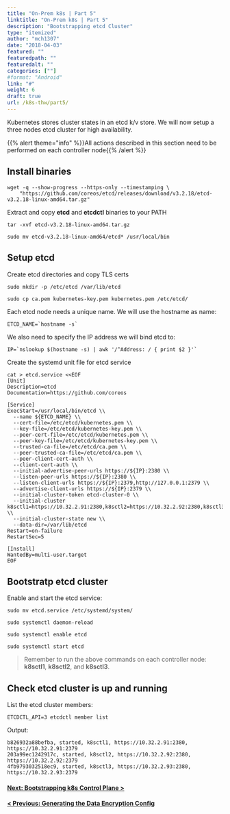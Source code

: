 ```yaml
---
title: "On-Prem k8s | Part 5"
linktitle: "On-Prem k8s | Part 5"
description: "Bootstrapping etcd Cluster"
type: "itemized"
author: "mch1307"
date: "2018-04-03"
featured: ""
featuredpath: ""
featuredalt: ""
categories: [""]
#format: "Android"
link: "#"
weight: 6
draft: true
url: /k8s-thw/part5/
---
```


Kubernetes stores cluster states in an etcd k/v store. We will now setup a three nodes etcd cluster for high availability.

{{% alert theme="info" %}}All actions described in this section need to be performed on each controller node{{% /alert %}}

## Install binaries

```
wget -q --show-progress --https-only --timestamping \
    "https://github.com/coreos/etcd/releases/download/v3.2.18/etcd-v3.2.18-linux-amd64.tar.gz"
```

Extract and copy **etcd** and **etcdctl** binaries to your PATH

```
tar -xvf etcd-v3.2.18-linux-amd64.tar.gz
```
```
sudo mv etcd-v3.2.18-linux-amd64/etcd* /usr/local/bin
```

## Setup etcd

Create etcd directories and copy TLS certs

```
sudo mkdir -p /etc/etcd /var/lib/etcd
```

```
sudo cp ca.pem kubernetes-key.pem kubernetes.pem /etc/etcd/
```

Each etcd node needs a unique name. We will use the hostname as name:

```
ETCD_NAME=`hostname -s`
```

We also need to specify the IP address we will bind etcd to:

```
IP=`nslookup $(hostname -s) | awk '/^Address: / { print $2 }'`
```

Create the systemd unit file for etcd service

```
cat > etcd.service <<EOF
[Unit]
Description=etcd
Documentation=https://github.com/coreos

[Service]
ExecStart=/usr/local/bin/etcd \\
  --name ${ETCD_NAME} \\
  --cert-file=/etc/etcd/kubernetes.pem \\
  --key-file=/etc/etcd/kubernetes-key.pem \\
  --peer-cert-file=/etc/etcd/kubernetes.pem \\
  --peer-key-file=/etc/etcd/kubernetes-key.pem \\
  --trusted-ca-file=/etc/etcd/ca.pem \\
  --peer-trusted-ca-file=/etc/etcd/ca.pem \\
  --peer-client-cert-auth \\
  --client-cert-auth \\
  --initial-advertise-peer-urls https://${IP}:2380 \\
  --listen-peer-urls https://${IP}:2380 \\
  --listen-client-urls https://${IP}:2379,http://127.0.0.1:2379 \\
  --advertise-client-urls https://${IP}:2379 \\
  --initial-cluster-token etcd-cluster-0 \\
  --initial-cluster k8sctl1=https://10.32.2.91:2380,k8sctl2=https://10.32.2.92:2380,k8sctl3=https://10.32.2.93:2380 \\
  --initial-cluster-state new \\
  --data-dir=/var/lib/etcd
Restart=on-failure
RestartSec=5

[Install]
WantedBy=multi-user.target
EOF
```

## Bootstratp etcd cluster

Enable and start the etcd service:

```
sudo mv etcd.service /etc/systemd/system/
```

```
sudo systemctl daemon-reload
```

```
sudo systemctl enable etcd
```

```
sudo systemctl start etcd
```

> Remember to run the above commands on each controller node: **k8sctl1**, **k8sctl2**, and **k8sctl3**.

## Check etcd cluster is up and running

List the etcd cluster members:

```
ETCDCTL_API=3 etcdctl member list
```

Output:

```
b826932a88befba, started, k8sctl1, https://10.32.2.91:2380, https://10.32.2.91:2379
203a99ec1242917c, started, k8sctl2, https://10.32.2.92:2380, https://10.32.2.92:2379
4fb9793032518ec9, started, k8sctl3, https://10.32.2.93:2380, https://10.32.2.93:2379
```



#### [Next: Bootstrapping k8s Control Plane >][6]

#### [< Previous: Generating the Data Encryption Config][4]

 [1]: /k8s-thw/part1
 [2]: /k8s-thw/part2
 [3]: /k8s-thw/part3
 [4]: /k8s-thw/part4
 [5]: /k8s-thw/part5
 [6]: /k8s-thw/part6
 [7]: /k8s-thw/part7
 [8]: /k8s-thw/part8
 [9]: /k8s-thw/part9

